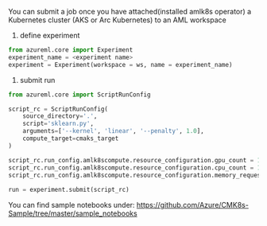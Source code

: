 You can submit a job once you have attached(installed amlk8s operator) a Kubernetes cluster (AKS or Arc Kubernetes) to an AML workspace


1. define experiment

```python
from azureml.core import Experiment
experiment_name = <experiment name>
experiment = Experiment(workspace = ws, name = experiment_name)
```

1. submit run
```python
from azureml.core import ScriptRunConfig

script_rc = ScriptRunConfig(
    source_directory='.',
    script='sklearn.py',
    arguments=['--kernel', 'linear', '--penalty', 1.0],
    compute_target=cmaks_target
)

script_rc.run_config.amlk8scompute.resource_configuration.gpu_count = 1
script_rc.run_config.amlk8scompute.resource_configuration.cpu_count = 1
script_rc.run_config.amlk8scompute.resource_configuration.memory_request_in_gb = 1
 
run = experiment.submit(script_rc)
```

You can find sample notebooks under: https://github.com/Azure/CMK8s-Sample/tree/master/sample_notebooks



